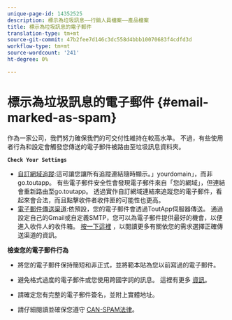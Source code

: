 ```yaml
---
unique-page-id: 14352525
description: 標示為垃圾訊息——行銷人員檔案——產品檔案
title: 標示為垃圾訊息的電子郵件
translation-type: tm+mt
source-git-commit: 47b2fee7d146c3dc558d4bbb10070683f4cdfd3d
workflow-type: tm+mt
source-wordcount: '241'
ht-degree: 0%

---
```



# 標示為垃圾訊息的電子郵件 {#email-marked-as-spam}

作為一家公司，我們努力確保我們的可交付性維持在較高水準。 不過，有些使用者行為和設定會觸發您傳送的電子郵件被路由至垃圾訊息資料夾。

**`Check Your Settings`**

* [自訂網域追蹤](http://docs.marketo.com/x/4oPS):這可讓您讓所有追蹤連結隨時顯示。」yourdomain」，而非go.toutapp。 有些電子郵件安全性會發現電子郵件來自「您的網域」，但連結會重新路由至go.toutapp。 透過實作自訂網域連結來追蹤您的電子郵件，看起來會合法，而且點擊收件者收件匣的可能性也更高。
* [電子郵件傳送渠道](http://docs.marketo.com/x/y4TS):依預設，您的電子郵件會透過ToutApp伺服器傳送。 通過設定自己的Gmail或自定義SMTP，您可以為電子郵件提供最好的機會，以便進入收件人的收件箱。 [按一下這裡](https://nation.marketo.com/docs/DOC-5080) ，以閱讀更多有關依您的需求選擇正確傳送渠道的資訊。

**檢查您的電子郵件行為**

* 將您的電子郵件保持簡短和非正式，並將範本貼為您以前寫過的電子郵件。

* 避免格式過度的電子郵件或您使用跨國字詞的訊息。 這裡有更多 [資訊](http://www1.toutapp.com/blog/how-to-keep-your-sales-emails-out-of-the-spam-filter/)。

* 請確定您有完整的電子郵件簽名，並附上實體地址。

* 請仔細閱讀並確保您遵守 [CAN-SPAM法律](http://docs.marketo.com/display/docs/assets/external-link.jspa)。

